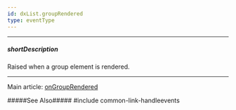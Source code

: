 ```yaml
---
id: dxList.groupRendered
type: eventType
---
```

---
##### shortDescription
Raised when a group element is rendered.

---
Main article: [onGroupRendered](/api-reference/10%20UI%20Components/dxList/1%20Configuration/onGroupRendered.md '/Documentation/ApiReference/UI_Components/dxList/Configuration/#onGroupRendered')

#####See Also#####
#include common-link-handleevents